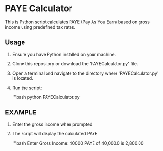 # PAYE Calculator

This is Python script calculates PAYE (Pay As You Earn) based on gross income using predefined tax rates.

## Usage

1. Ensure you have Python installed on your machine.
2. Clone this repository or download the 'PAYECalculator.py' file.
3. Open a terminal and navigate to the directory where 'PAYECalculator.py' is located.
4. Run the script:

   '''bash
   python PAYECalculator.py

## EXAMPLE

1. Enter the gross income when prompted.
2. The script will display the calculated PAYE

   '''bash
   Enter Gross Income: 40000
   PAYE of 40,000.0 is 2,800.00
